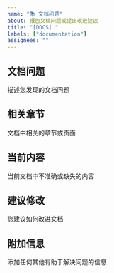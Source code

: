 ```yaml
---
name: "📚 文档问题"
about: 报告文档问题或提出改进建议
title: "[DOCS] "
labels: ["documentation"]
assignees: ""
---
```


## 文档问题
描述您发现的文档问题

## 相关章节
文档中相关的章节或页面

## 当前内容
当前文档中不准确或缺失的内容

## 建议修改
您建议如何改进文档

## 附加信息
添加任何其他有助于解决问题的信息
